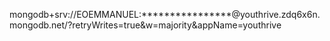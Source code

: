  mongodb+srv://EOEMMANUEL:****************@youthrive.zdq6x6n.mongodb.net/?retryWrites=true&w=majority&appName=youthrive
